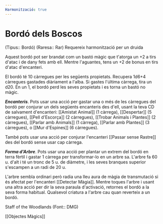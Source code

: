 ```yaml
---
Harmonització: true
---
```

# Bordó dels Boscos

(Tipus:: Bordó) (Raresa:: Rar) 
Requereix harmonització per un druida

Aquest bordó pot ser brandat com un bastó màgic que t'atorga un +2 a tirs d'atac i de dany fets amb ell. Mentre l'aguantes, tens un +2 de bonus en tirs d'atac d'encanteri.

El bordó té 10 càrregues per les següents propietats. Recupera 1d6+4 càrregues gastades diàriament a l'alba. Si gastes l'última càrrega, tira un d20. En un 1, el bordó perd les seves propietats i es torna un bastó no màgic.

***Encanteris***. Pots usar una acció per gastar una o més de les càrregues del bordó per conjurar un dels següents encanteris des d'ell, usant la teva CD de salvament d'encanteri: [[Amistat Animal]] (1 càrrega), [[Despertar]] (5 càrregues), [[Pell d'Escorça]] (2 càrregues), [[Trobar Animals i Plantes]] (2 càrregues), [[Parlar amb Animals]] (1 càrrega), [[Parlar amb Plantes]] (3 càrregues), o [[Mur d'Espines]] (6 càrregues).

També pots usar una acció per conjurar l'encanteri [[Passar sense Rastre]] des del bordó sense usar cap càrrega.

***Forma d'Arbre***. Pots usar una acció per plantar un extrem del bordó en terra fèrtil i gastar 1 càrrega per transformar-lo en un arbre sa. L'arbre fa 60 u. d'alt i té un tronc de 5 u. de diàmetre, i les seves branques superior s'escampen a un radi de 20 u.

L'arbre sembla ordinari però radia una lleu aura de màgia de transmutació si és afectat per l'encanteri [[Detectar Màgia]]. Mentre toques l'arbre i usant una altra acció per dir la seva paraula d'activació, retornes el bordó a la seva forma habitual. Qualsevol criatura a l'arbre cau quan reverteix a un bordó.

Staff of the Woodlands (Font:: DMG)

[[Objectes Màgics]]
